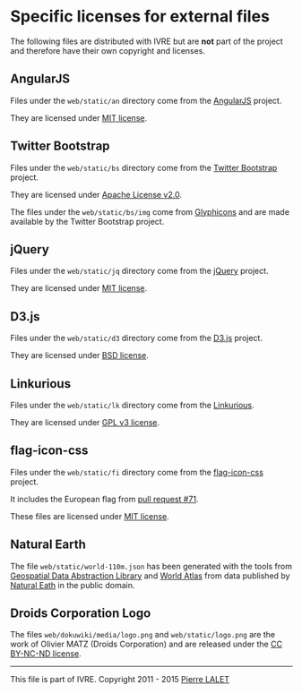 # Specific licenses for external files #

The following files are distributed with IVRE but are **not** part of
the project and therefore have their own copyright and licenses.

## AngularJS ##

Files under the `web/static/an` directory come from the
[AngularJS](https://angularjs.org/) project.

They are licensed under [MIT
license](https://github.com/angular/angular.js/blob/master/LICENSE).

## Twitter Bootstrap ##

Files under the `web/static/bs` directory come from the
[Twitter Bootstrap](http://getbootstrap.com/2.3.2/) project.

They are licensed under
[Apache License v2.0](https://www.apache.org/licenses/LICENSE-2.0).

The files under the `web/static/bs/img` come from
[Glyphicons](http://glyphicons.com/) and are made available by the
Twitter Bootstrap project.

## jQuery ##

Files under the `web/static/jq` directory come from the
[jQuery](https://jquery.com/) project.

They are licensed under [MIT
license](https://en.wikipedia.org/wiki/MIT_License).

## D3.js ##

Files under the `web/static/d3` directory come from the
[D3.js](https://d3js.org/) project.

They are licensed under
[BSD license](http://opensource.org/licenses/BSD-3-Clause).

## Linkurious ##

Files under the `web/static/lk` directory come from the
[Linkurious](http://linkurio.us/).

They are licensed under
[GPL v3 license](https://www.gnu.org/licenses/gpl-3.0.en.html).

## flag-icon-css ##

Files under the `web/static/fi` directory come from the
[flag-icon-css](https://lipis.github.io/flag-icon-css/) project.

It includes the European flag from [pull request
#71](https://github.com/lipis/flag-icon-css/pull/71/).

These files are licensed under [MIT
license](https://en.wikipedia.org/wiki/MIT_License).


## Natural Earth ##

The file `web/static/world-110m.json` has been generated with the
tools from [Geospatial Data Abstraction Library](http://www.gdal.org/)
and [World Atlas](https://github.com/mbostock/world-atlas.git) from
data published by [Natural Eath](http://www.naturalearthdata.com/) in
the public domain.

## Droids Corporation Logo ##

The files `web/dokuwiki/media/logo.png` and `web/static/logo.png` are the
work of Olivier MATZ (Droids Corporation) and are released under the
[CC BY-NC-ND license](http://creativecommons.org/licenses/by-nc-nd/3.0/).


---

This file is part of IVRE. Copyright 2011 - 2015
[Pierre LALET](mailto:pierre.lalet@cea.fr)
